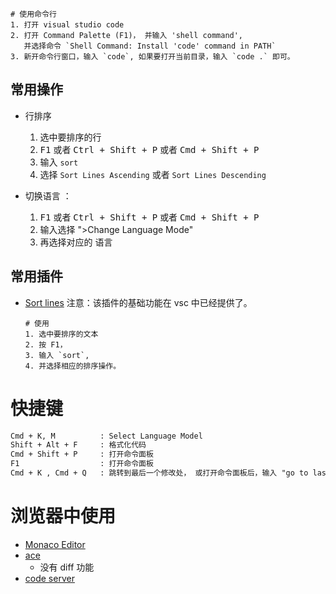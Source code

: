

```
# 使用命令行
1. 打开 visual studio code
2. 打开 Command Palette (F1)， 并输入 'shell command',
   并选择命令 `Shell Command: Install 'code' command in PATH`
3. 新开命令行窗口，输入 `code`, 如果要打开当前目录，输入 `code .` 即可。
```


## 常用操作

* 行排序

    1. 选中要排序的行
    1. <kbd>F1</kbd> 或者 <kbd>Ctrl + Shift + P</kbd> 或者 <kbd>Cmd + Shift + P</kbd>
    1. 输入 `sort`
    1. 选择 `Sort Lines Ascending` 或者 `Sort Lines Descending`

* 切换语言 ：
    1. <kbd>F1</kbd> 或者 <kbd>Ctrl + Shift + P</kbd> 或者 <kbd>Cmd + Shift + P</kbd>
    1. 输入选择 ">Change Language Mode"
    1. 再选择对应的 语言

## 常用插件

* [Sort lines](https://marketplace.visualstudio.com/items?itemName=Tyriar.sort-lines)
    注意：该插件的基础功能在 vsc 中已经提供了。


    ```
    # 使用
    1. 选中要排序的文本
    2. 按 F1，
    3. 输入 `sort`,
    4. 并选择相应的排序操作。
    ```



# 快捷键

```txt
Cmd + K, M          : Select Language Model
Shift + Alt + F     : 格式化代码
Cmd + Shift + P     : 打开命令面板
F1                  : 打开命令面板
Cmd + K , Cmd + Q   : 跳转到最后一个修改处， 或打开命令面板后，输入 "go to last Edit Location"
```


# 浏览器中使用
- [Monaco Editor](https://microsoft.github.io/monaco-editor/index.html)
- [ace](https://ace.c9.io/#nav=embedding)
  - 没有 diff 功能
- [code server](https://github.com/coder/code-server)
